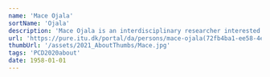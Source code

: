 ```yaml
---
name: 'Mace Ojala'
sortName: 'Ojala'
description: 'Mace Ojala is an interdisciplinary researcher interested in software as culture. Mace teaches data visualization and computational literacies at IT University of Copenhagen, and works in the ETHOS Lab there. His research is currently focusing particularly on maintenance of software'
url: 'https://pure.itu.dk/portal/da/persons/mace-ojala(72fb4ba1-ee58-4e93-9cdd-4e9855fa1c3e).html'
thumbUrl: '/assets/2021_AboutThumbs/Mace.jpg'
tags: 'PCD2020about'
date: 1958-01-01
---
```

